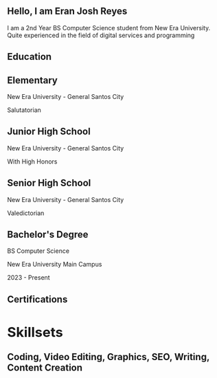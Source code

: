 ## Hello, I am Eran Josh Reyes 

I am a 2nd Year BS Computer Science student from New Era University. Quite experienced in the field of digital services and programming

<h2> Education</h2>

<h2>Elementary</h2>

New Era University - General Santos City 



Salutatorian




<h2>Junior High School</h2>


New Era University - General Santos City

With High Honors

<h2>Senior High School</h2>

New Era University - General Santos City

Valedictorian


<h2>Bachelor's Degree</h2> 

BS Computer Science

New Era University Main Campus

2023 - Present


<h2>Certifications<h/2>
<h2>Skillsets</h2>
Coding, Video Editing, Graphics, SEO, Writing, Content Creation




<!--
**EranJosh/EranJosh** is a ✨ _special_ ✨ repository because its `README.md` (this file) appears on your GitHub profile.

Here are some ideas to get you started:

- 🔭 I’m currently working on ...
- 🌱 I’m currently learning ...
- 👯 I’m looking to collaborate on ...
- 🤔 I’m looking for help with ...
- 💬 Ask me about ...
- 📫 How to reach me: ...
- 😄 Pronouns: ...
- ⚡ Fun fact: ...
-->
